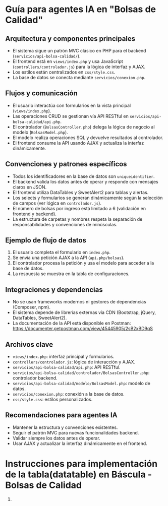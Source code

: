 # Guía para agentes IA en "Bolsas de Calidad"

## Arquitectura y componentes principales
- El sistema sigue un patrón MVC clásico en PHP para el backend (`servicios/api-bolsa-calidad/`).
- El frontend está en `views/index.php` y usa JavaScript (`controllers/controlador.js`) para la lógica de interfaz y AJAX.
- Los estilos están centralizados en `css/style.css`.
- La base de datos se conecta mediante `servicios/conexion.php`.

## Flujos y comunicación
- El usuario interactúa con formularios en la vista principal (`views/index.php`).
- Las operaciones CRUD se gestionan vía API RESTful en `servicios/api-bolsa-calidad/api.php`.
- El controlador (`BolsasController.php`) delega la lógica de negocio al modelo (`BolsasModel.php`).
- El modelo realiza operaciones SQL y devuelve resultados al controlador.
- El frontend consume la API usando AJAX y actualiza la interfaz dinámicamente.

## Convenciones y patrones específicos
- Todos los identificadores en la base de datos son `uniqueidentifier`.
- El backend valida los datos antes de operar y responde con mensajes claros en JSON.
- El frontend utiliza DataTables y SweetAlert2 para tablas y alertas.
- Los selects y formularios se generan dinámicamente según la selección de campos (ver lógica en `controlador.js`).
- El número de bolsas por ingreso está limitado a 6 (validación en frontend y backend).
- La estructura de carpetas y nombres respeta la separación de responsabilidades y convenciones de minúsculas.

## Ejemplo de flujo de datos
1. El usuario completa el formulario en `index.php`.
2. Se envía una petición AJAX a la API (`api.php/bolsas`).
3. El controlador procesa la petición y usa el modelo para acceder a la base de datos.
4. La respuesta se muestra en la tabla de configuraciones.

## Integraciones y dependencias
- No se usan frameworks modernos ni gestores de dependencias (Composer, npm).
- El sistema depende de librerías externas vía CDN (Bootstrap, jQuery, DataTables, SweetAlert2).
- La documentación de la API está disponible en Postman: https://documenter.getpostman.com/view/45445905/2sB2xBD9qS

## Archivos clave
- `views/index.php`: interfaz principal y formularios.
- `controllers/controlador.js`: lógica de interacción y AJAX.
- `servicios/api-bolsa-calidad/api.php`: API RESTful.
- `servicios/api-bolsa-calidad/controlador/BolsasController.php`: controlador backend.
- `servicios/api-bolsa-calidad/modelo/BolsasModel.php`: modelo de datos.
- `servicios/conexion.php`: conexión a la base de datos.
- `css/style.css`: estilos personalizados.

## Recomendaciones para agentes IA
- Mantener la estructura y convenciones existentes.
- Seguir el patrón MVC para nuevas funcionalidades backend.
- Validar siempre los datos antes de operar.
- Usar AJAX y actualizar la interfaz dinámicamente en el frontend.



# Instrucciones para implementación de la tabla(datatable) en Báscula - Bolsas de Calidad

1. 
